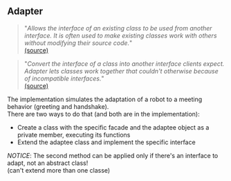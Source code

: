 ## Adapter

> "*Allows the interface of an existing class to be used from another interface. It is often used to make existing classes
work with others without modifying their source code.*"<br>[(source)](http://en.wikipedia.org/wiki/Adapter_pattern)

> "*Convert the interface of a class into another interface clients expect. Adapter lets classes work together that couldn't
otherwise because of incompatible interfaces.*"<br>[(source)](http://www.dofactory.com/net/adapter-design-pattern)

The implementation simulates the adaptation of a robot to a meeting behavior (greeting and handshake).<br>
There are two ways to do that (and both are in the implementation):
- Create a class with the specific facade and the adaptee object as a private member, executing its functions
- Extend the adaptee class and implement the specific interface

*NOTICE*: The second method can be applied only if there's an interface to adapt, not an abstract class!<br>
(can't extend more than one classe)
